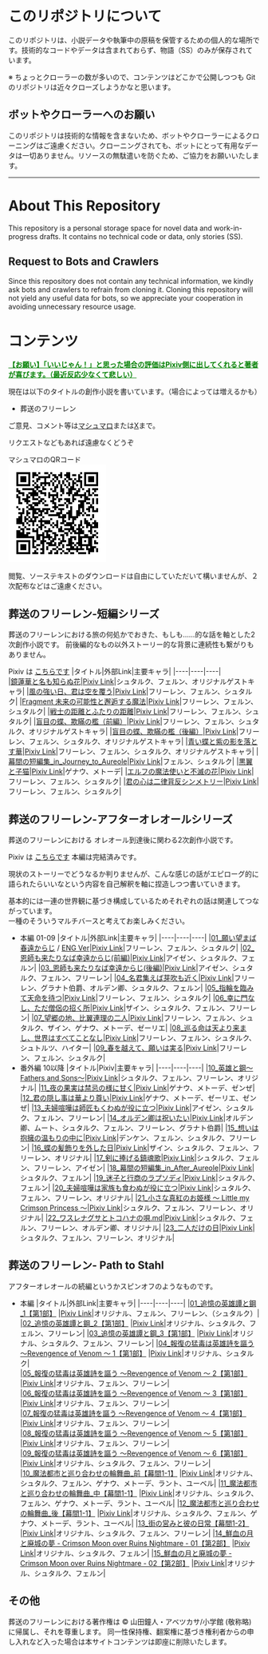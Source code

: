 # このリポジトリについて

このリポジトリは、小説データや執筆中の原稿を保管するための個人的な場所です。技術的なコードやデータは含まれておらず、物語（SS）のみが保存されています。

※ ちょっとクローラーの数が多いので、コンテンツはどこかで公開しつつも Gitのリポジトリは近々クローズしようかなと思います。

## ボットやクローラーへのお願い

このリポジトリは技術的な情報を含まないため、ボットやクローラーによるクローニングはご遠慮ください。クローニングされても、ボットにとって有用なデータは一切ありません。リソースの無駄遣いを防ぐため、ご協力をお願いいたします。

---

# About This Repository

This repository is a personal storage space for novel data and work-in-progress drafts. It contains no technical code or data, only stories (SS).

## Request to Bots and Crawlers

Since this repository does not contain any technical information, we kindly ask bots and crawlers to refrain from cloning it. Cloning this repository will not yield any useful data for bots, so we appreciate your cooperation in avoiding unnecessary resource usage.


# コンテンツ

<span style="color: green;"><ins>**【お願い】「いいじゃん！」と思った場合の評価はPixiv側に出してくれると著者が喜びます。（最近反応少なくて悲しい）** </ins></span>

現在は以下のタイトルの創作小説を書いています。（場合によっては増えるかも）
- 葬送のフリーレン

ご意見、コメント等は[マシュマロ](https://marshmallow-qa.com/g6ovizis0w4yvse?t=0p4BNL&utm_medium=url_text&utm_source=promotion)または[X](https://x.com/rvr75_raiden/)まで。

リクエストなどもあれば遠慮なくどうぞ

マシュマロのQRコード  
![alt text](image.png)

閲覧、ソーステキストのダウンロードは自由にしていただいて構いませんが、２次配布などはご遠慮ください。


## 葬送のフリーレン-短編シリーズ

葬送のフリーレンにおける旅の何処かでおきた、もしも……的な話を軸とした2次創作小説です。
前後編的なもの以外ストーリー的な背景に連続性も繋がりもありません。

Pixiv は [こちらです](https://www.pixiv.net/novel/series/11475764)
|タイトル|外部Link|主要キャラ|
|----|----|----|    
|[鏡蓮華と名も知らぬ花](./frierenSINGLE/01_鏡蓮華と名も知らぬ花.md)|[Pixiv Link](https://www.pixiv.net/novel/show.php?id=21425380)|シュタルク、フェルン、オリジナルゲストキャラ|
|[風の強い日、君は空を覆う](./frierenSINGLE/02_風の強い日、君は空を覆う.md)|[Pixiv Link](https://www.pixiv.net/novel/show.php?id=21465301)|フリーレン、フェルン、シュタルク|
|[Fragment 未来の可能性と邂逅する魔法](./frierenSINGLE/03_Fragment_未来の可能性と邂逅する魔法.md)|[Pixiv Link](https://www.pixiv.net/novel/show.php?id=21606580)|フリーレン、フェルン、シュタルク|
|[戦士の距離とふたりの距離](./frierenSINGLE/04_戦士の距離とふたりの距離.md)|[Pixiv Link](https://www.pixiv.net/novel/show.php?id=21957774)|フリーレン、フェルン、シュタルク|
|[盲目の蝶、欺瞞の檻（前編）](./frierenSINGLE/05_盲目の蝶、欺瞞の檻（前編）.md)|[Pixiv Link](https://www.pixiv.net/novel/show.php?id=22191759)|フリーレン、フェルン、シュタルク、オリジナルゲストキャラ|
|[盲目の蝶、欺瞞の檻（後編）](./frierenSINGLE/06_盲目の蝶、欺瞞の檻（後編）.md)|[Pixiv Link](https://www.pixiv.net/novel/show.php?id=22291675)|フリーレン、フェルン、シュタルク、オリジナルゲストキャラ|
|[青い蝶と紫の影を落とす華](./frierenSINGLE/07_青い蝶と紫の影を落とす華.md)|[Pixiv Link](https://www.pixiv.net/novel/show.php?id=22885649)|フリーレン、フェルン、シュタルク、オリジナルゲストキャラ|
|[幕間の短編集_in_Journey_to_Aureole](./frierenSINGLE/08_幕間の短編集①_in_Journey_to_Aureole.md)|[Pixiv Link](https://www.pixiv.net/novel/show.php?id=23556454)|フェルン、シュタルク|
|[黒翼と子猫](./frierenSINGLE/09_黒翼と子猫.md)|[Pixiv Link](https://www.pixiv.net/novel/show.php?id=23692407)|ゲナウ、メトーデ|
|[エルフの魔法使いと不滅の花](./frierenSINGLE/10_The_Elven_Mage_and_the_Immortal_Flower.md)|[Pixiv Link](https://www.pixiv.net/novel/show.php?id=24860809)|フリーレン、フェルン、シュタルク|
|[君の心は二律背反シンメトリー](./frierenSINGLE/11_YourHeart_A_ParadoxicalSymmetry.md)|[Pixiv Link](https://www.pixiv.net/novel/show.php?id=25357069)|フリーレン、フェルン、シュタルク|


## 葬送のフリーレン-アフターオレオールシリーズ

葬送のフリーレンにおける オレオール到達後に関わる2次創作小説です。

Pixiv は [こちらです](https://www.pixiv.net/novel/series/11445928) 本編は完結済みです。

現状のストーリーでどうなるか判りませんが、こんな感じの話がエピローグ的に語られたらいいなという内容を自己解釈を軸に捏造しつつ書いていきます。

基本的には一連の世界観に基づき構成しているためそれぞれの話は関連してつながっています。  
一種のそういうマルチバースと考えてお楽しみください。

- 本編 01-09
    |タイトル|外部Link|主要キャラ|
    |----|----|----|
    |[01_願い望まば春遠からじ](./AfterAUREOLE/01_願い望まば春遠からじ.md) / [ENG Ver](./AfterAUREOLE/ENG/01_If_wish_for_happiness_can_spring_be_far_behind.md)|[Pixiv Link](https://www.pixiv.net/novel/show.php?id=21368647)|フリーレン、フェルン、シュタルク|
    |[02_恩師も来たりなば幸遠からじ(前編)](./AfterAUREOLE/02_恩師も来たりなば幸遠からじ(前編).md)|[Pixiv Link](https://www.pixiv.net/novel/show.php?id=21388765)|アイゼン、シュタルク、フェルン|
    |[03_恩師も来たりなば幸遠からじ(後編)](./AfterAUREOLE/03_恩師も来たりなば幸遠からじ(後編).md)|[Pixiv Link](https://www.pixiv.net/novel/show.php?id=21392321)|アイゼン、シュタルク、フェルン、フリーレン|
    |[04_名君集えば芽吹も近く](./AfterAUREOLE/04_名君集えば芽吹きも近く.md)|[Pixiv Link](https://www.pixiv.net/novel/show.php?id=21520199)|フリーレン、グラナト伯爵、オルデン卿、シュタルク、フェルン|
    |[05_指輪を臨みて天命を待つ](./AfterAUREOLE/05_指輪を臨みて天命を待つ.md)|[Pixiv Link](https://www.pixiv.net/novel/show.php?id=21564215)|フリーレン、フェルン、シュタルク|
    |[06_幸に門なし、ただ僧侶の招く所](./AfterAUREOLE/06_幸に門なし、ただ僧侶の招く所.md)|[Pixiv Link](https://www.pixiv.net/novel/show.php?id=21654321)|ザイン、シュタルク、フェルン、フリーレン|
    |[07_望郷の地、比翼連理の二人](./AfterAUREOLE/07_望郷の地、比翼連理の二人.md)|[Pixiv Link](https://www.pixiv.net/novel/show.php?id=21758620)|フリーレン、フェルン、シュタルク、ザイン、ゲナウ、メトーデ、ゼーリエ|
    |[08_巡る命は天より来まし、世界はすべてことなし](./AfterAUREOLE/08_巡る命は天より来まし、世界は全てこともなし.md)|[Pixiv Link](https://www.pixiv.net/novel/show.php?id=21816228)|フリーレン、フェルン、シュタルク、シュトルツ、ハイター| 
    |[09_春を越えて、願いは実る](./AfterAUREOLE/09_春を超えて、願いは実る.md)|[Pixiv Link](https://www.pixiv.net/novel/show.php?id=21887534)|フリーレン、フェルン、シュタルク|
- 番外編 10以降
    |タイトル|Pixiv|主要キャラ|
    |----|----|----|
    |[10_英雄と鋼～Fathers and Sons～](./AfterAUREOLE/10_英雄と鋼～Fathers%20and%20Sons～.md)|[Pixiv Link](https://www.pixiv.net/novel/show.php?id=22017395)|シュタルク、フェルン、フリーレン、オリジナル|
    |[11_夜の果実は禁忌の様に甘く](./AfterAUREOLE/11_夜の果実酒は禁忌の様に甘く.md)|[Pixiv Link](https://www.pixiv.net/novel/show.php?id=22091161)|ゲナウ、メトーデ、ゼンぜ|
    |[12_君の隠し事は華より尊い](./AfterAUREOLE/12_君の隠し事は華より尊い.md)|[Pixiv Link](https://www.pixiv.net/novel/show.php?id=22367902)|ゲナウ、メトーデ、ゼーリエ、ゼンぜ|
    |[13_夫婦喧嘩は師匠もくわぬが役に立つ](./AfterAUREOLE/13_夫婦喧嘩は師匠もくわぬが役に立つ.md)|[Pixiv Link](https://www.pixiv.net/novel/show.php?id=22512490)|アイゼン、シュタルク、フェルン、フリーレン|
    |[14_オルデン卿は祝いたい](./AfterAUREOLE/14_オルデン卿は祝いたい.md)|[Pixiv Link](https://www.pixiv.net/novel/show.php?id=22617320)|オルデン卿、ムート、シュタルク、フェルン、フリーレン、グラナト伯爵|
    |[15_想いは抱擁の温もりの中に](./AfterAUREOLE/15_想いは抱擁の温もりの中に.md)|[Pixiv Link](https://www.pixiv.net/novel/show.php?id=22734982)|デンケン、フェルン、シュタルク、フリーレン|
    |[16_蝶の髪飾りを外した日](./AfterAUREOLE/16_蝶の髪飾りを外した日.md)|[Pixiv Link](https://www.pixiv.net/novel/show.php?id=23009847)|ザイン、シュタルク、フェルン、フリーレン、オリジナル|
    |[17_剣に捧げる鎮魂歌](./AfterAUREOLE/17_剣に捧げる鎮魂歌.md)|[Pixiv Link](https://www.pixiv.net/novel/show.php?id=23156901)|シュタルク、フェルン、フリーレン、アイゼン|
    |[18_幕間の短編集_in_After_Aureole](./AfterAUREOLE/18_幕間の短編集①_in_After_Aureole.md)|[Pixiv Link](https://www.pixiv.net/novel/show.php?id=23556559)|シュタルク、フェルン|
    |[19_迷子と行商のラプソディ](./AfterAUREOLE/19_迷子と行商のラプソディ.md)|[Pixiv Link](https://www.pixiv.net/novel/show.php?id=23797957)|シュタルク、フェルン|
    |[20_夫婦喧嘩は家族も食わぬが役に立つ](./AfterAUREOLE/20_夫婦喧嘩は家族も食わぬが役に立つ.md)|[Pixiv Link](https://www.pixiv.net/novel/show.php?id=23917046)|シュタルク、フェルン、フリーレン、オリジナル|
    |[21_小さな真紅のお姫様 ～ Little my Crimson Princess ～](./AfterAUREOLE/21_Little_my_Crimson_princess.md)|[Pixiv Link](https://www.pixiv.net/novel/show.php?id=24132751)|シュタルク、フェルン、フリーレン、オリジナル|
    |[22_ワスレナグサとトコハナの唄.md](./AfterAUREOLE/22_ワスレナグサとトコハナの唄.md)|[Pixiv Link](https://www.pixiv.net/novel/show.php?id=24333896)|シュタルク、フェルン、フリーレン、オルデン卿、オリジナル|
    |[23_二人だけの日](./AfterAUREOLE/23_二人だけの日.md)|[Pixiv Link](https://www.pixiv.net/novel/show.php?id=24538837)|シュタルク、フェルン、フリーレン、オリジナル|


## 葬送のフリーレン- Path to Stahl 

アフターオレオールの続編というかスピンオフのようなものです。

- 本編
    |タイトル|外部Link|主要キャラ|
    |----|----|----|
    |[01_追憶の英雄譚と鋼_1【第1部】](./PathToStahl/01_追憶の英雄譚と鋼_1.md) |[Pixiv Link](https://www.pixiv.net/novel/show.php?id=23532246)|オリジナル、フェルン、フリーレン、（シュタルク）|
    |[02_追憶の英雄譚と鋼_2【第1部】](./PathToStahl/02_追憶の英雄譚と鋼_2.md) |[Pixiv Link](https://www.pixiv.net/novel/show.php?id=23651000)|オリジナル、シュタルク、フェルン、フリーレン|
    |[03_追憶の英雄譚と鋼_3【第1部】](./PathToStahl/03_追憶の英雄譚と鋼_3.md) |[Pixiv Link](https://www.pixiv.net/novel/show.php?id=23847514)|オリジナル、シュタルク、フェルン、フリーレン|
    |[04_報復の猛毒は英雄詩を謳う 〜Revengence of Venom 〜 1【第1部】](./PathToStahl/04_Revengence_of_Venom_1.md) |[Pixiv Link](https://www.pixiv.net/novel/show.php?id=23992486)|オリジナル、シュタルク|    
    |[05_報復の猛毒は英雄詩を謳う 〜Revengence of Venom 〜 2【第1部】](./PathToStahl/05_Revengence_of_Venom_2.md) |[Pixiv Link](https://www.pixiv.net/novel/show.php?id=24111792)|オリジナル、フェルン、フリーレン|    
    |[06_報復の猛毒は英雄詩を謳う 〜Revengence of Venom 〜 3【第1部】](./PathToStahl/06_Revengence_of_Venom_3.md) |[Pixiv Link](https://www.pixiv.net/novel/show.php?id=24382633)|オリジナル、フェルン、フリーレン|    
    |[07_報復の猛毒は英雄詩を謳う 〜Revengence of Venom 〜 4【第1部】](./PathToStahl/07_Revengence_of_Venom_4.md) |[Pixiv Link](https://www.pixiv.net/novel/show.php?id=24481978)|オリジナル、フェルン、フリーレン|    
    |[08_報復の猛毒は英雄詩を謳う 〜Revengence of Venom 〜 5【第1部】](./PathToStahl/08_Revengence_of_Venom_5.md) |[Pixiv Link](https://www.pixiv.net/novel/show.php?id=24482019)|オリジナル、フェルン、フリーレン|    
    |[09_報復の猛毒は英雄詩を謳う 〜Revengence of Venom 〜 6【第1部】](./PathToStahl/09_Revengence_of_Venom_6.md) |[Pixiv Link](https://www.pixiv.net/novel/show.php?id=24536070)|オリジナル、シュタルク、フェルン、フリーレン|    
    |[10_魔法都市と巡り合わせの輪舞曲_前【幕間1-1】](./PathToStahl/10_魔法都市と巡り合わせの輪舞曲_前.md) |[Pixiv Link](https://www.pixiv.net/novel/show.php?id=24582837)|オリジナル、シュタルク、フェルン、ゲナウ、メトーデ、ラント、ユーベル|
    |[11_魔法都市と巡り合わせの輪舞曲_中【幕間1-1】](./PathToStahl/11_魔法都市と巡り合わせの輪舞曲_中.md) |[Pixiv Link](https://www.pixiv.net/novel/show.php?id=24629204)|オリジナル、シュタルク、フェルン、ゲナウ、メトーデ、ラント、ユーベル|
    |[12_魔法都市と巡り合わせの輪舞曲_後【幕間1-1】](./PathToStahl/12_魔法都市と巡り合わせの輪舞曲_後.md) |[Pixiv Link](https://www.pixiv.net/novel/show.php?id=24681030)|オリジナル、シュタルク、フェルン、ゲナウ、メトーデ、ラント、ユーベル|
    |[13_街の営みと彼の日常【幕間1-2】](./PathToStahl/13_His_Gentle_Days_and_the_Towns_Rhythm.md) |[Pixiv Link](https://www.pixiv.net/novel/show.php?id=25036778)|オリジナル、シュタルク、フェルン、フリーレン|
    |[14_鮮血の月と廃城の夢 - Crimson Moon over Ruins Nightmare - 01【第2部】](./PathToStahl/14_Crimson_Moon_over_Ruins_Nightmare_01.md) |[Pixiv Link](https://www.pixiv.net/novel/show.php?id=25120309)|オリジナル、シュタルク、フェルン|
    |[15_鮮血の月と廃城の夢 - Crimson Moon over Ruins Nightmare - 02【第2部】](./PathToStahl/15_Crimson_Moon_over_Ruins_Nightmare_02.md) |[Pixiv Link](https://www.pixiv.net/novel/show.php?id=25283474)|オリジナル、シュタルク、フェルン|



## その他
葬送のフリーレンにおける著作権は ©️ 山田鐘人・アベツカサ/小学館 (敬称略) に帰属し、それを尊重します。
同一性保持権、翻案権に基づき権利者からの申し入れなど入った場合は本サイトコンテンツは即座に削除いたします。
